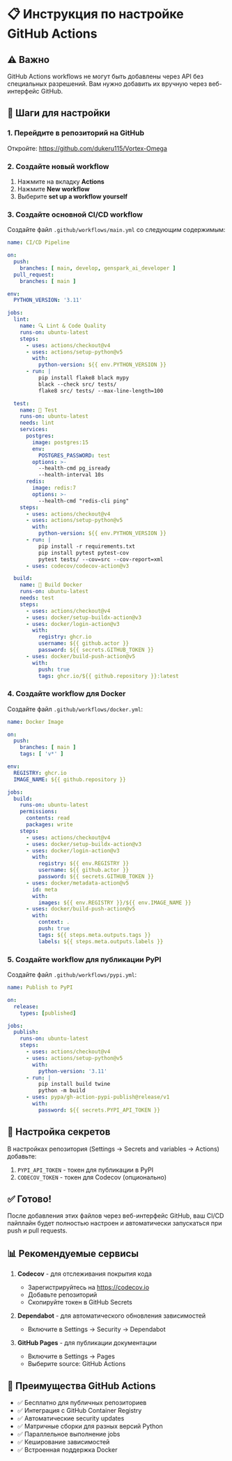 # 📋 Инструкция по настройке GitHub Actions

## ⚠️ Важно
GitHub Actions workflows не могут быть добавлены через API без специальных разрешений. Вам нужно добавить их вручную через веб-интерфейс GitHub.

## 🚀 Шаги для настройки

### 1. Перейдите в репозиторий на GitHub
Откройте: https://github.com/dukeru115/Vortex-Omega

### 2. Создайте новый workflow
1. Нажмите на вкладку **Actions**
2. Нажмите **New workflow**
3. Выберите **set up a workflow yourself**

### 3. Создайте основной CI/CD workflow

Создайте файл `.github/workflows/main.yml` со следующим содержимым:

```yaml
name: CI/CD Pipeline

on:
  push:
    branches: [ main, develop, genspark_ai_developer ]
  pull_request:
    branches: [ main ]

env:
  PYTHON_VERSION: '3.11'

jobs:
  lint:
    name: 🔍 Lint & Code Quality
    runs-on: ubuntu-latest
    steps:
      - uses: actions/checkout@v4
      - uses: actions/setup-python@v5
        with:
          python-version: ${{ env.PYTHON_VERSION }}
      - run: |
          pip install flake8 black mypy
          black --check src/ tests/
          flake8 src/ tests/ --max-line-length=100

  test:
    name: 🧪 Test
    runs-on: ubuntu-latest
    needs: lint
    services:
      postgres:
        image: postgres:15
        env:
          POSTGRES_PASSWORD: test
        options: >-
          --health-cmd pg_isready
          --health-interval 10s
      redis:
        image: redis:7
        options: >-
          --health-cmd "redis-cli ping"
    steps:
      - uses: actions/checkout@v4
      - uses: actions/setup-python@v5
        with:
          python-version: ${{ env.PYTHON_VERSION }}
      - run: |
          pip install -r requirements.txt
          pip install pytest pytest-cov
          pytest tests/ --cov=src --cov-report=xml
      - uses: codecov/codecov-action@v3

  build:
    name: 🐋 Build Docker
    runs-on: ubuntu-latest
    needs: test
    steps:
      - uses: actions/checkout@v4
      - uses: docker/setup-buildx-action@v3
      - uses: docker/login-action@v3
        with:
          registry: ghcr.io
          username: ${{ github.actor }}
          password: ${{ secrets.GITHUB_TOKEN }}
      - uses: docker/build-push-action@v5
        with:
          push: true
          tags: ghcr.io/${{ github.repository }}:latest
```

### 4. Создайте workflow для Docker

Создайте файл `.github/workflows/docker.yml`:

```yaml
name: Docker Image

on:
  push:
    branches: [ main ]
    tags: [ 'v*' ]

env:
  REGISTRY: ghcr.io
  IMAGE_NAME: ${{ github.repository }}

jobs:
  build:
    runs-on: ubuntu-latest
    permissions:
      contents: read
      packages: write
    steps:
      - uses: actions/checkout@v4
      - uses: docker/setup-buildx-action@v3
      - uses: docker/login-action@v3
        with:
          registry: ${{ env.REGISTRY }}
          username: ${{ github.actor }}
          password: ${{ secrets.GITHUB_TOKEN }}
      - uses: docker/metadata-action@v5
        id: meta
        with:
          images: ${{ env.REGISTRY }}/${{ env.IMAGE_NAME }}
      - uses: docker/build-push-action@v5
        with:
          context: .
          push: true
          tags: ${{ steps.meta.outputs.tags }}
          labels: ${{ steps.meta.outputs.labels }}
```

### 5. Создайте workflow для публикации PyPI

Создайте файл `.github/workflows/pypi.yml`:

```yaml
name: Publish to PyPI

on:
  release:
    types: [published]

jobs:
  publish:
    runs-on: ubuntu-latest
    steps:
      - uses: actions/checkout@v4
      - uses: actions/setup-python@v5
        with:
          python-version: '3.11'
      - run: |
          pip install build twine
          python -m build
      - uses: pypa/gh-action-pypi-publish@release/v1
        with:
          password: ${{ secrets.PYPI_API_TOKEN }}
```

## 🔑 Настройка секретов

В настройках репозитория (Settings → Secrets and variables → Actions) добавьте:

1. `PYPI_API_TOKEN` - токен для публикации в PyPI
2. `CODECOV_TOKEN` - токен для Codecov (опционально)

## ✅ Готово!

После добавления этих файлов через веб-интерфейс GitHub, ваш CI/CD пайплайн будет полностью настроен и автоматически запускаться при push и pull requests.

## 📊 Рекомендуемые сервисы

1. **Codecov** - для отслеживания покрытия кода
   - Зарегистрируйтесь на https://codecov.io
   - Добавьте репозиторий
   - Скопируйте токен в GitHub Secrets

2. **Dependabot** - для автоматического обновления зависимостей
   - Включите в Settings → Security → Dependabot

3. **GitHub Pages** - для публикации документации
   - Включите в Settings → Pages
   - Выберите source: GitHub Actions

## 🎯 Преимущества GitHub Actions

- ✅ Бесплатно для публичных репозиториев
- ✅ Интеграция с GitHub Container Registry
- ✅ Автоматические security updates
- ✅ Матричные сборки для разных версий Python
- ✅ Параллельное выполнение jobs
- ✅ Кеширование зависимостей
- ✅ Встроенная поддержка Docker